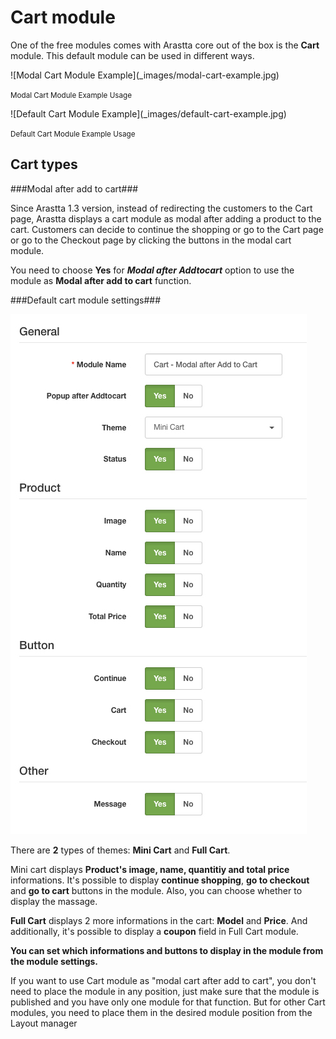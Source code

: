 Cart module
===========

One of the free modules comes with Arastta core out of the box is the **Cart** module. This default module can be used in different ways.

<div class="uk-grid" data-uk-grid-margin>

  <div class="uk-width-medium-1-2" markdown="1">![Modal Cart Module Example](_images/modal-cart-example.jpg)

  <small>Modal Cart Module Example Usage</small>
  </div>

  <div class="uk-width-medium-1-2" markdown="1">![Default Cart Module Example](_images/default-cart-example.jpg)

  <small>Default Cart Module Example Usage</small>
  </div>  
</div>

Cart types
----------

###Modal after add to cart###

Since Arastta 1.3 version, instead of redirecting the customers to the Cart page, Arastta displays a cart module as modal after adding a product to the cart. Customers can decide to continue the shopping or go to the Cart page or go to the Checkout page by clicking the buttons in the modal cart module.

You need to choose **Yes** for ***Modal after Addtocart*** option to use the module as **Modal after add to cart** function.

###Default cart module settings###

![Cart module settings](_images/cart-settings.jpg)

There are **2** types of themes: **Mini Cart** and **Full Cart**.

Mini cart displays **Product's image, name, quantitiy and total price** informations. It's possible to display **continue shopping**, **go to checkout** and **go to cart** buttons in the module. Also, you can choose whether to display the massage.

**Full Cart** displays 2 more informations in the cart: **Model** and **Price**. And additionally, it's possible to display a **coupon** field in Full Cart module.

**You can set which informations and buttons to display in the module from the module settings.**

<div class="uk-alert">If you want to use Cart module as "modal cart after add to cart", you don't need to place the module in any position, just make sure that the module is published and you have only one module for that function. But for other Cart modules, you need to place them in the desired module position from the Layout manager</div>
